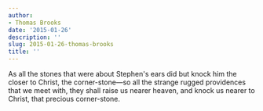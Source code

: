 ```yaml
---
author:
- Thomas Brooks
date: '2015-01-26'
description: ''
slug: 2015-01-26-thomas-brooks
title: ''
---
```

As all the stones that were about Stephen's ears did but knock him the closer to Christ, the corner-stone—so all the strange rugged providences that we meet with, they shall raise us nearer heaven, and knock us nearer to Christ, that precious corner-stone.




